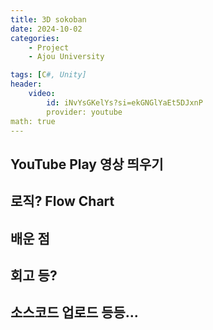 ```yaml
---
title: 3D sokoban
date: 2024-10-02
categories: 
    - Project
    - Ajou University

tags: [C#, Unity]
header:
    video:
        id: iNvYsGKelYs?si=ekGNGlYaEt5DJxnP
        provider: youtube
math: true
---
```


## YouTube Play 영상 띄우기

## 로직? Flow Chart

## 배운 점

## 회고 등?

## 소스코드 업로드 등등...